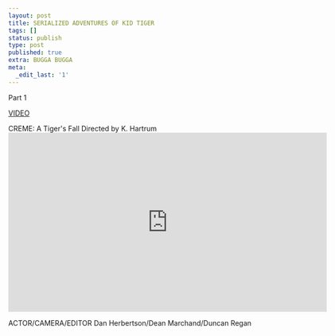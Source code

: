 ```yaml
---
layout: post
title: SERIALIZED ADVENTURES OF KID TIGER
tags: []
status: publish
type: post
published: true
extra: BUGGA BUGGA
meta:
  _edit_last: '1'
---
```

Part 1
<p style="text-align: left;"><span style="text-decoration: underline;">VIDEO</span></p>
CREME: A Tiger's Fall
Directed by K. Hartrum

<iframe src="http://www.youtube.com/embed/HeVW7pdF0wM" frameborder="0" width="640" height="360"></iframe>

ACTOR/CAMERA/EDITOR
Dan Herbertson/Dean Marchand/Duncan Regan
